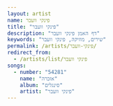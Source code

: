 ```yaml
---
layout: artist
name: פינקי וועבר
title: "פינקי וועבר"
description: "דף האמן פינקי וועבר"
keywords: "שירים, מוזיקה, פינקי וועבר"
permalink: /artists/פינקי-וועבר/
redirect_from:
  - /artists/list/פינקי וועבר
songs:
  - number: "54281"
    name: "אזכרה"
    album: "סינגלים"
    artist: "פינקי וועבר"
---
```

